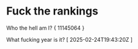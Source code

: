 # Fuck the rankings

Who the hell am I?
{ 11145064 }

What fucking year is it?
[ 2025-02-24T19:43:20Z ]
